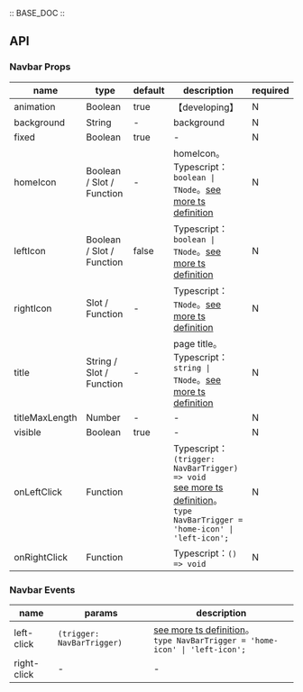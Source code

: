 :: BASE_DOC ::

## API
### Navbar Props

name | type | default | description | required
-- | -- | -- | -- | --
animation | Boolean | true |【developing】 | N
background | String | - | background | N
fixed | Boolean | true | \- | N
homeIcon | Boolean / Slot / Function | - | homeIcon。Typescript：`boolean \| TNode`。[see more ts definition](https://github.com/Tencent/tdesign-mobile-vue/blob/develop/src/common.ts) | N
leftIcon | Boolean / Slot / Function | false | Typescript：`boolean \| TNode`。[see more ts definition](https://github.com/Tencent/tdesign-mobile-vue/blob/develop/src/common.ts) | N
rightIcon | Slot / Function | - | Typescript：`TNode`。[see more ts definition](https://github.com/Tencent/tdesign-mobile-vue/blob/develop/src/common.ts) | N
title | String / Slot / Function | - | page title。Typescript：`string \| TNode`。[see more ts definition](https://github.com/Tencent/tdesign-mobile-vue/blob/develop/src/common.ts) | N
titleMaxLength | Number | - | \- | N
visible | Boolean | true | \- | N
onLeftClick | Function |  | Typescript：`(trigger: NavBarTrigger) => void`<br/>[see more ts definition](https://github.com/Tencent/tdesign-mobile-vue/tree/develop/src/navbar/type.ts)。<br/>`type NavBarTrigger = 'home-icon' \| 'left-icon';`<br/> | N
onRightClick | Function |  | Typescript：`() => void`<br/> | N

### Navbar Events

name | params | description
-- | -- | --
left-click | `(trigger: NavBarTrigger)` | [see more ts definition](https://github.com/Tencent/tdesign-mobile-vue/tree/develop/src/navbar/type.ts)。<br/>`type NavBarTrigger = 'home-icon' \| 'left-icon';`<br/>
right-click | \- | \-
